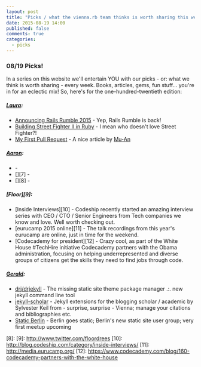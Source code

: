 ```yaml
---
layout: post
title: "Picks / what the vienna.rb team thinks is worth sharing this week"
date: 2015-08-19 14:00
published: false
comments: true
categories:
  - picks
---
```


### 08/19 Picks!

In a series on this website we'll entertain YOU with our picks - or: what we think is worth sharing - every week.
Books, articles, gems, fun stuff... you're in for an eclectic mix! So, here's for the one-hundred-twentieth edition:

##### [Laura][1]:
- [Announcing Rails Rumble 2015][2] - Yep, Rails Rumble is back!
- [Building Street Fighter II in Ruby][3] - I mean who doesn't love Street Fighter?!
- [My First Pull Request][4] - A nice article by [Mu-An](https://twitter.com/muanchiou)

##### [Aaron][5]:
- [][6] -
- [][7] -
- [][8] -


##### [Floor][9]:
- [Inside Interviews][10] - Codeship recently started an amazing interview series with CEO / CTO / Senior Engineers from Tech companies we know and love. Well worth checking out. 
- [eurucamp 2015 online][11] - The talk recordings from this year's eurucamp are online, just in time for the weekend.
- [Codecademy for president][12] - Crazy cool, as part of the White House #TechHire initiative Codecademy partners with the Obama administration, focusing on helping underrepresented and diverse groups of citizens get the skills they need to find jobs through code.


##### [Gerald](https://twitter.com/viennahtml):
- [drj/drjekyll](https://github.com/drjekyllthemes/drjekyll) - The missing static site theme package manager .:. new jekyll command line tool
- [jekyll-scholar](https://github.com/inukshuk/jekyll-scholar) - Jekyll extensions for the blogging scholar / academic by Sylvester Keil from - surprise, surprise - Vienna; manage your citations and bibliographies etc.
- [Static Berlin](http://meetup.com/StaticBerlin) - Berlin goes static; Berlin's new static site user group; very first meetup upcoming


[1]: http://www.twitter.com/alicetragedy
[2]: http://blog.railsrumble.com/2015/08/11/announcing-rails-rumble-2015/
[3]: http://nikolay.rocks/2015-06-16-building-streetfighter
[4]: http://muan.co/2015/05/12/first-pull-request/
[5]: http://www.twitter.com/mraaroncruz
[6]:
[7]:
[8]:
[9]: http://www.twitter.com/floordrees
[10]: http://blog.codeship.com/category/inside-interviews/
[11]: http://media.eurucamp.org/
[12]: https://www.codecademy.com/blog/160-codecademy-partners-with-the-white-house
